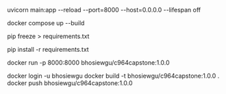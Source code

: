 uvicorn main:app --reload --port=8000 --host=0.0.0.0 --lifespan off

docker compose up --build

pip freeze > requirements.txt

pip install -r requirements.txt


docker run -p 8000:8000 bhosiewgu/c964capstone:1.0.0


docker login  -u bhosiewgu
docker build -t bhosiewgu/c964capstone:1.0.0 .
docker push bhosiewgu/c964capstone:1.0.0